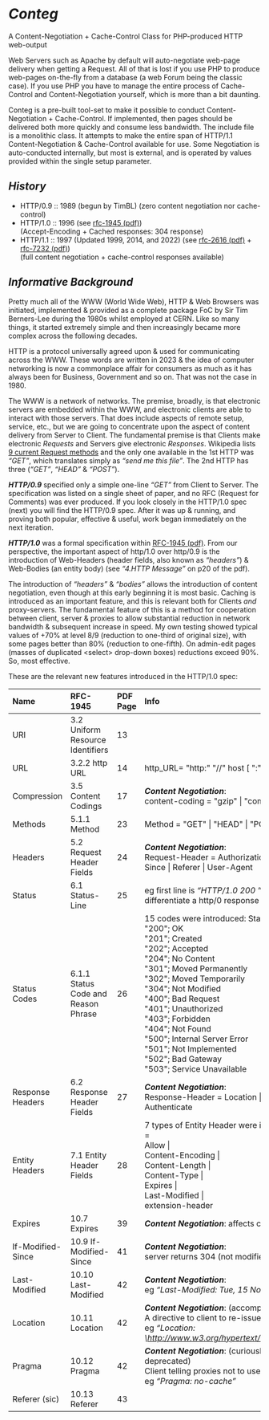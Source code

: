# *Conteg*
A Content-Negotiation + Cache-Control Class for PHP-produced HTTP web-output

Web Servers such as Apache by default will auto-negotiate web-page delivery when getting a Request. All of that is lost if you use PHP to produce web-pages on-the-fly from a database (a web Forum being the classic case). If you use PHP you have to manage the entire process of Cache-Control and Content-Negotiation yourself, which is more than a bit daunting.

Conteg is a pre-built tool-set to make it possible to conduct Content-Negotiation + Cache-Control. If implemented, then pages should be delivered both more quickly and consume less bandwidth. The include file is a monolithic class. It attempts to make the entire span of HTTP/1.1 Content-Negotiation & Cache-Control available for use. Some Negotiation is auto-conducted internally, but most is external, and is operated by values provided within the single setup parameter.

## *History*
- HTTP/0.9 :: 1989 (begun by TimBL) (zero content negotiation nor cache-control)
- HTTP/1.0 :: 1996 (see [rfc-1945 (pdf)](https://github.com/alexkemp9/Conteg/blob/main/RFC/rfc-1945_HTTP-1.0.pdf))    
(Accept-Encoding + Cached responses: 304 response)
- HTTP/1.1 :: 1997 (Updated 1999, 2014, and 2022) (see [rfc-2616 (pdf)](https://github.com/alexkemp9/Conteg/blob/main/RFC/rfc-2616_HTTP-1.1.pdf) + [rfc-7232 (pdf)](https://github.com/alexkemp9/Conteg/blob/main/RFC/rfc-7232_HTTP-1.1.pdf))    
(full content negotiation + cache-control responses available)

## *Informative Background*
Pretty much all of the WWW (World Wide Web), HTTP & Web Browsers was initiated, implemented & provided as a complete package FoC by Sir Tim Berners-Lee during the 1980s whilst employed at CERN. Like so many things, it started extremely simple and then increasingly became more complex across the following decades.
 
HTTP is a protocol universally agreed upon & used for communicating across the WWW. These words are written in 2023 & the idea of computer networking is now a commonplace affair for consumers as much as it has always been for Business, Government and so on. That was not the case in 1980.

The WWW is a network of networks. The premise, broadly, is that electronic servers are embedded within the WWW, and electronic clients are able to interact with those servers. That does include aspects of remote setup, service, etc., but we are going to concentrate upon the aspect of content delivery from Server to Client. The fundamental premise is that Clients make electronic *Requests* and Servers give electronic *Responses*. Wikipedia lists [9 current Request methods](https://en.wikipedia.org/wiki/HTTP#Request_methods) and the only one available in the 1st HTTP was *“GET”*, which translates simply as *“send me this file”*. The 2nd HTTP has three (*“GET”*, *“HEAD”* & *“POST”*).

***HTTP/0.9*** specified only a simple one-line *“GET”* from Client to Server. The specification was listed on a single sheet of paper, and no RFC (Request for Comments) was ever produced. If you look closely in the HTTP/1.0 spec (next) you will find the HTTP/0.9 spec. After it was up & running, and proving both popular, effective & useful, work began immediately on the next iteration.

***HTTP/1.0*** was a formal specification within [RFC-1945 (pdf)](https://github.com/alexkemp9/Conteg/blob/main/RFC/rfc-1945_HTTP-1.0.pdf). From our perspective, the important aspect of http/1.0 over http/0.9 is the introduction of Web-Headers (header fields, also known as *“headers”*) & Web-Bodies (an entity body) (see *“4.HTTP Message”* on p20 of the pdf).

The introduction of *“headers”* & *“bodies”* allows the introduction of content negotiation, even though at this early beginning it is most basic. Caching is introduced as an important feature, and this is relevant both for Clients *and* proxy-servers. The fundamental feature of this is a method for cooperation between client, server & proxies to allow substantial reduction in network bandwidth & subsequent increase in speed. My own testing showed typical values of +70% at level 8/9 (reduction to one-third of original size), with some pages better than 80% (reduction to one-fifth). On admin-edit pages (masses of duplicated &lt;select> drop-down boxes) reductions exceed 90%. So, most effective.

These are the relevant new features introduced in the HTTP/1.0 spec:

| Name             | RFC-1945         | PDF Page         | Info             |
|:-----------------|:-----------------|:-----------------|:-----------------|
URI | 3.2 Uniform Resource Identifiers | 13 | 
URL | 3.2.2 http URL | 14 | http_URL= "http:" "//" host [ ":" port ] [ abs_path ]
Compression | 3.5 Content Codings | 17 | ***Content Negotiation***: <br /> content-coding = "gzip" \| "compress"
Methods | 5.1.1 Method | 23 | Method = "GET" \| "HEAD" \| "POST"
Headers | 5.2 Request Header Fields | 24 | ***Content Negotiation***:<br />Request-Header = Authorization \| From \| If-Modified-Since \| Referer \| User-Agent
Status | 6.1 Status-Line | 25 | eg first line is *“HTTP/1.0 200 ”*; This allows the client to differentiate a http/0 response from a http/1 response.
Status Codes | 6.1.1 Status Code and Reason Phrase | 26 | 15 codes were introduced: Status-Code =<br />"200"; OK<br />"201"; Created<br />"202"; Accepted<br />"204"; No Content<br />"301"; Moved Permanently<br />"302"; Moved Temporarily<br />"304"; Not Modified<br />"400"; Bad Request<br />"401"; Unauthorized<br />"403"; Forbidden<br />"404"; Not Found<br />"500"; Internal Server Error<br />"501"; Not Implemented<br />"502"; Bad Gateway<br />"503"; Service Unavailable
Response Headers | 6.2 Response Header Fields | 27 | ***Content Negotiation***:<br />Response-Header = Location \| Server \| WWW-Authenticate
Entity Headers | 7.1 Entity Header Fields | 28 | 7 types of Entity Header were introduced: Entity-Header =<br />Allow \|<br />Content-Encoding \|<br />Content-Length \|<br />Content-Type \|<br />Expires \|<br />Last-Modified \|<br />extension-header
Expires | 10.7 Expires | 39 | ***Content Negotiation***: affects caching
If-Modified-Since | 10.9 If-Modified-Since | 41 | ***Content Negotiation***:<br />server returns 304 (not modified) if resource unchanged
Last-Modified | 10.10 Last-Modified | 42 | ***Content Negotiation***:<br />eg *“Last-Modified: Tue, 15 Nov 1994 12:45:26 GMT”*
Location | 10.11 Location | 42 | ***Content Negotiation***: (accompanied by 301 \| 302)<br />A directive to client to re-issue request (absolute URL)<br />eg *“Location: \http://www.w3.org/hypertext/WWW/NewLocation.html”*
Pragma | 10.12 Pragma | 42 | ***Content Negotiation***: (curiously, still in use although deprecated)<br />Client telling proxies not to use any cached entity:<br />eg *“Pragma: no-cache”*
Referer (sic) | 10.13 Referer | 43 | 
